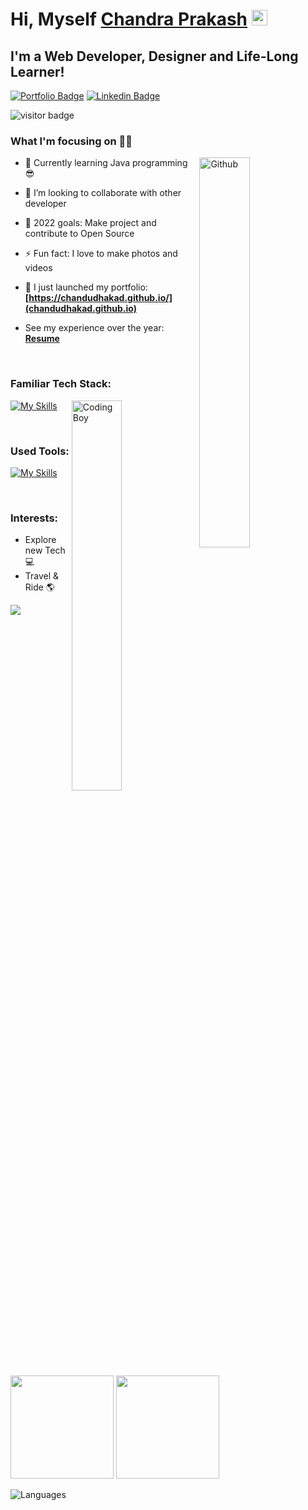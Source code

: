 
# Hi, Myself <a href="https://chandudhakad.github.io/" target="_blank">Chandra Prakash</a> <img src="https://media.giphy.com/media/hvRJCLFzcasrR4ia7z/giphy.gif" width="25px">

## I'm a Web Developer, Designer and Life-Long Learner!

[![Portfolio Badge](https://img.shields.io/badge/Website-3b5998?style=flat-square&logo=google-chrome&logoColor=white)](https://chandudhakad.github.io)
[![Linkedin Badge](https://img.shields.io/badge/-LinkedIn-0e76a8?style=flat-square&logo=Linkedin&logoColor=white)](https://www.linkedin.com/in/ChanduDhakad/)

![visitor badge](https://visitor-badge.laobi.icu/badge?page_id=ChanduDhakad.visitor-badge.issue.1&title=Github%20Visitors)
<br/>

### What I'm focusing on 👨‍💻

<img width="40%" align="right" alt="Github" src="https://raw.githubusercontent.com/onimur/.github/master/.resources/git-header.svg" />

- 🌱 Currently learning Java programming 😎
- 👯 I’m looking to collaborate with other developer
- 🥅 2022 goals: Make project and contribute to Open Source
- ⚡ Fun fact: I love to make photos and videos
- 🔭 I just launched my portfolio: **[https://chandudhakad.github.io/](chandudhakad.github.io)**
- See my experience over the year: **[Resume](https://drive.google.com/drive/u/0/folders/1ZGtTyYCFbl4lIrFFrkHBiJBVPrhfMY3d)**

  <br />

### Familiar Tech Stack:

<!-- coding boy -->
<img width="40%" align="right" alt="Coding Boy" src="https://github.com/sanajitjana/sanajitjana/blob/master/coding.gif?raw=true" />

<!-- language -->

[![My Skills](https://skillicons.dev/icons?i=java,spring,hibernate,php,mysql,js,html,css)]()

<br/>

### Used Tools:

[![My Skills](https://skillicons.dev/icons?i=git,github,netlify,heroku,vscode,sts,eclips)]()


<br />

### Interests:

- Explore new Tech 💻
- Travel & Ride 🌎


<!-- ### My GitHub Stats: -->

<p>
  <img src="https://activity-graph.herokuapp.com/graph?username=ChanduDhakad&show_icons=true&count_private=true&include_all_commits=true&theme=minimal&hide_border=true&radius=4" />
</p>

<p>
  <img height="165em" src="https://github-readme-streak-stats.herokuapp.com/?user=ChanduDhakad&show_icons=true&hide_border=true&&count_private=true&include_all_commits=true"/>  
  <img height="165em" src="https://github-readme-stats.vercel.app/api?username=ChanduDhakad&show_icons=true&hide_border=true&&count_private=true&include_all_commits=true" />
</p>

<p><img align="left" src="https://github-readme-stats.vercel.app/api/top-langs?username=ChanduDhakad&show_icons=true&locale=en&layout=compact" alt="Languages" /></p>

